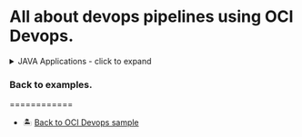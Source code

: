 All about devops pipelines using OCI Devops.
=======
<details>
  <summary>JAVA Applications - click to expand</summary>
  
* [Build and run a OCI devops pipeline with Java-Micronaut framework](./oci-java-micronaut-devops-example/)

</details>


### Back to examples.
============

- 🏝️ [Back to OCI Devops sample](./../../README.md)

